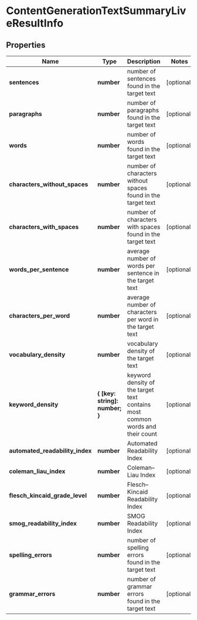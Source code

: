 # ContentGenerationTextSummaryLiveResultInfo

## Properties

| Name | Type | Description | Notes |
|------------ | ------------- | ------------- | -------------|
**sentences** | **number** | number of sentences found in the target text |[optional]|
**paragraphs** | **number** | number of paragraphs found in the target text |[optional]|
**words** | **number** | number of words found in the target text |[optional]|
**characters_without_spaces** | **number** | number of characters without spaces found in the target text |[optional]|
**characters_with_spaces** | **number** | number of characters with spaces found in the target text |[optional]|
**words_per_sentence** | **number** | average number of words per sentence in the target text |[optional]|
**characters_per_word** | **number** | average number of characters per word in the target text |[optional]|
**vocabulary_density** | **number** | vocabulary density of the target text |[optional]|
**keyword_density** | **{ [key: string]: number; }** | keyword density of the target text<br>contains most common words and their count |[optional]|
**automated_readability_index** | **number** | Automated Readability Index |[optional]|
**coleman_liau_index** | **number** | Coleman–Liau Index |[optional]|
**flesch_kincaid_grade_level** | **number** | Flesch–Kincaid Readability Index |[optional]|
**smog_readability_index** | **number** | SMOG Readability Index |[optional]|
**spelling_errors** | **number** | number of spelling errors found in the target text |[optional]|
**grammar_errors** | **number** | number of grammar errors found in the target text |[optional]|